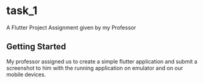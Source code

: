 # task_1

A Flutter Project Assignment given by my Professor

## Getting Started

My professor assigned us to create a simple flutter application and submit a screenshot to him with the running application on emulator and on our mobile devices.

